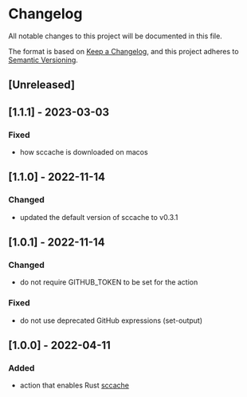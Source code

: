 # Changelog
All notable changes to this project will be documented in this file.

The format is based on [Keep a Changelog](https://keepachangelog.com/en/1.0.0/),
and this project adheres to [Semantic Versioning](https://semver.org/spec/v2.0.0.html).

## [Unreleased]

## [1.1.1] - 2023-03-03
### Fixed
- how sccache is downloaded on macos

## [1.1.0] - 2022-11-14
### Changed
- updated the default version of sccache to v0.3.1

## [1.0.1] - 2022-11-14
### Changed
- do not require GITHUB_TOKEN to be set for the action

### Fixed
- do not use deprecated GitHub expressions (set-output)

## [1.0.0] - 2022-04-11
### Added
- action that enables Rust [sccache](https://github.com/mozilla/sccache)
